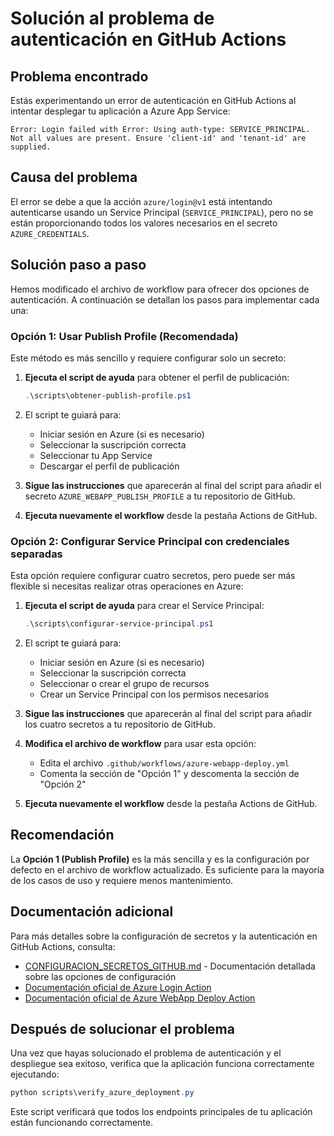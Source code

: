 # Solución al problema de autenticación en GitHub Actions

## Problema encontrado

Estás experimentando un error de autenticación en GitHub Actions al intentar desplegar tu aplicación a Azure App Service:

```
Error: Login failed with Error: Using auth-type: SERVICE_PRINCIPAL. Not all values are present. Ensure 'client-id' and 'tenant-id' are supplied.
```

## Causa del problema

El error se debe a que la acción `azure/login@v1` está intentando autenticarse usando un Service Principal (`SERVICE_PRINCIPAL`), pero no se están proporcionando todos los valores necesarios en el secreto `AZURE_CREDENTIALS`.

## Solución paso a paso

Hemos modificado el archivo de workflow para ofrecer dos opciones de autenticación. A continuación se detallan los pasos para implementar cada una:

### Opción 1: Usar Publish Profile (Recomendada)

Este método es más sencillo y requiere configurar solo un secreto:

1. **Ejecuta el script de ayuda** para obtener el perfil de publicación:
   ```powershell
   .\scripts\obtener-publish-profile.ps1
   ```
   
2. El script te guiará para:
   - Iniciar sesión en Azure (si es necesario)
   - Seleccionar la suscripción correcta
   - Seleccionar tu App Service
   - Descargar el perfil de publicación

3. **Sigue las instrucciones** que aparecerán al final del script para añadir el secreto `AZURE_WEBAPP_PUBLISH_PROFILE` a tu repositorio de GitHub.

4. **Ejecuta nuevamente el workflow** desde la pestaña Actions de GitHub.

### Opción 2: Configurar Service Principal con credenciales separadas

Esta opción requiere configurar cuatro secretos, pero puede ser más flexible si necesitas realizar otras operaciones en Azure:

1. **Ejecuta el script de ayuda** para crear el Service Principal:
   ```powershell
   .\scripts\configurar-service-principal.ps1
   ```

2. El script te guiará para:
   - Iniciar sesión en Azure (si es necesario)
   - Seleccionar la suscripción correcta
   - Seleccionar o crear el grupo de recursos
   - Crear un Service Principal con los permisos necesarios

3. **Sigue las instrucciones** que aparecerán al final del script para añadir los cuatro secretos a tu repositorio de GitHub.

4. **Modifica el archivo de workflow** para usar esta opción:
   - Edita el archivo `.github/workflows/azure-webapp-deploy.yml`
   - Comenta la sección de "Opción 1" y descomenta la sección de "Opción 2"

5. **Ejecuta nuevamente el workflow** desde la pestaña Actions de GitHub.

## Recomendación

La **Opción 1 (Publish Profile)** es la más sencilla y es la configuración por defecto en el archivo de workflow actualizado. Es suficiente para la mayoría de los casos de uso y requiere menos mantenimiento.

## Documentación adicional

Para más detalles sobre la configuración de secretos y la autenticación en GitHub Actions, consulta:

- [CONFIGURACION_SECRETOS_GITHUB.md](./CONFIGURACION_SECRETOS_GITHUB.md) - Documentación detallada sobre las opciones de configuración
- [Documentación oficial de Azure Login Action](https://github.com/Azure/login#readme)
- [Documentación oficial de Azure WebApp Deploy Action](https://github.com/Azure/webapps-deploy)

## Después de solucionar el problema

Una vez que hayas solucionado el problema de autenticación y el despliegue sea exitoso, verifica que la aplicación funciona correctamente ejecutando:

```powershell
python scripts\verify_azure_deployment.py
```

Este script verificará que todos los endpoints principales de tu aplicación están funcionando correctamente.
